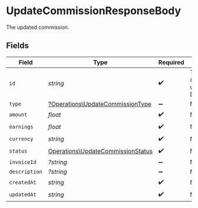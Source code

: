 # UpdateCommissionResponseBody

The updated commission.


## Fields

| Field                                                                                  | Type                                                                                   | Required                                                                               | Description                                                                            | Example                                                                                |
| -------------------------------------------------------------------------------------- | -------------------------------------------------------------------------------------- | -------------------------------------------------------------------------------------- | -------------------------------------------------------------------------------------- | -------------------------------------------------------------------------------------- |
| `id`                                                                                   | *string*                                                                               | :heavy_check_mark:                                                                     | The commission's unique ID on Dub.                                                     | cm_1JVR7XRCSR0EDBAF39FZ4PMYE                                                           |
| `type`                                                                                 | [?Operations\UpdateCommissionType](../../Models/Operations/UpdateCommissionType.md)    | :heavy_minus_sign:                                                                     | N/A                                                                                    |                                                                                        |
| `amount`                                                                               | *float*                                                                                | :heavy_check_mark:                                                                     | N/A                                                                                    |                                                                                        |
| `earnings`                                                                             | *float*                                                                                | :heavy_check_mark:                                                                     | N/A                                                                                    |                                                                                        |
| `currency`                                                                             | *string*                                                                               | :heavy_check_mark:                                                                     | N/A                                                                                    |                                                                                        |
| `status`                                                                               | [Operations\UpdateCommissionStatus](../../Models/Operations/UpdateCommissionStatus.md) | :heavy_check_mark:                                                                     | N/A                                                                                    |                                                                                        |
| `invoiceId`                                                                            | *?string*                                                                              | :heavy_minus_sign:                                                                     | N/A                                                                                    |                                                                                        |
| `description`                                                                          | *?string*                                                                              | :heavy_minus_sign:                                                                     | N/A                                                                                    |                                                                                        |
| `createdAt`                                                                            | *string*                                                                               | :heavy_check_mark:                                                                     | N/A                                                                                    |                                                                                        |
| `updatedAt`                                                                            | *string*                                                                               | :heavy_check_mark:                                                                     | N/A                                                                                    |                                                                                        |